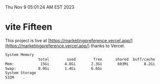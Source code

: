 Thu Nov  9 05:01:24 AM EST 2023

# vite Fifteen


This project is live at [https://marketingpreference.vercel.app/](https://marketingpreference.vercel.app/) thanks to Vercel.

```bash
System Memory
               total        used        free      shared  buff/cache   available
Mem:            15Gi       4.8Gi       2.3Gi       603Mi       8.2Gi       9.6Gi
Swap:          8.0Gi       1.4Gi       6.6Gi
System Storage
532M	.
